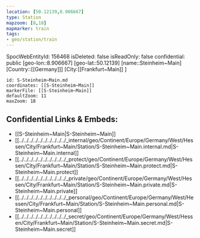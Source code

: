 ```yaml
---
location: [50.12139,8.906667]
type: Station 
mapzoom: [8,18] 
mapmarker: train 
tags:
- geo/station/train
---
```

SpocWebEntityId: 156468
isDeleted: false
isReadOnly: false
confidential: public
[geo-lon::8.906667]
[geo-lat::50.12139]
[name::Steinheim~Main]
[Country::[[Germany]]]
[City:[[Frankfurt~Main]] ]


```leaflet
id: S-Steinheim~Main.md
coordinates: [[S-Steinheim~Main]]
markerFile: [[S-Steinheim~Main]]
defaultZoom: 11 
maxZoom: 18
```


## Confidential Links & Embeds: 
- [[S-Steinheim~Main|S-Steinheim~Main]] 
- [[../../../../../../../../../../_internal/geo/Continent/Europe/Germany/West/Hessen/City/Frankfurt~Main/Station/S-Steinheim~Main.internal.md|S-Steinheim~Main.internal]] 
- [[../../../../../../../../../../_protect/geo/Continent/Europe/Germany/West/Hessen/City/Frankfurt~Main/Station/S-Steinheim~Main.protect.md|S-Steinheim~Main.protect]] 
- [[../../../../../../../../../../_private/geo/Continent/Europe/Germany/West/Hessen/City/Frankfurt~Main/Station/S-Steinheim~Main.private.md|S-Steinheim~Main.private]] 
- [[../../../../../../../../../../_personal/geo/Continent/Europe/Germany/West/Hessen/City/Frankfurt~Main/Station/S-Steinheim~Main.personal.md|S-Steinheim~Main.personal]] 
- [[../../../../../../../../../../_secret/geo/Continent/Europe/Germany/West/Hessen/City/Frankfurt~Main/Station/S-Steinheim~Main.secret.md|S-Steinheim~Main.secret]] 
